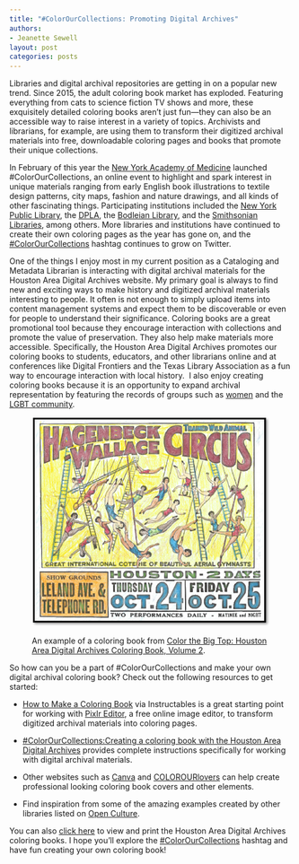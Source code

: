 ```yaml
---
title: "#ColorOurCollections: Promoting Digital Archives"
authors: 
- Jeanette Sewell 
layout: post
categories: posts
---
```


Libraries and digital archival repositories are getting in on a popular new trend. Since 2015, the adult coloring book market has exploded. Featuring everything from cats to science fiction TV shows and more, these exquisitely detailed coloring books aren’t just fun—they can also be an accessible way to raise interest in a variety of topics. Archivists and librarians, for example, are using them to transform their digitized archival materials into free, downloadable coloring pages and books that promote their unique collections.

In February of this year the [New York Academy of Medicine](https://nyamcenterforhistory.org/2016/01/06/colorourcollections-february-1-5/) launched #ColorOurCollections, an online event to highlight and spark interest in unique materials ranging from early English book illustrations to textile design patterns, city maps, fashion and nature drawings, and all kinds of other fascinating things. Participating institutions included the [New York Public Library](https://www.nypl.org/blog/2016/02/01/color-our-collections), the [DPLA](https://dp.la/info/2016/02/01/color-our-collections/), the [Bodleian Library](https://www.bodleian.ox.ac.uk/__data/assets/pdf_file/0011/197453/2016-Colouring-Book.pdf), and the [Smithsonian Libraries](http://library.si.edu/event/colorourcollections-coloring-event), among others. More libraries and institutions have continued to create their own coloring pages as the year has gone on, and the [#ColorOurCollections](https://twitter.com/search?q=%23colorourcollections&src=typd) hashtag continues to grow on Twitter.

One of the things I enjoy most in my current position as a Cataloging and Metadata Librarian is interacting with digital archival materials for the Houston Area Digital Archives website. My primary goal is always to find new and exciting ways to make history and digitized archival materials interesting to people. It often is not enough to simply upload items into content management systems and expect them to be discoverable or even for people to understand their significance. Coloring books are a great promotional tool because they encourage interaction with collections and promote the value of preservation. They also help make materials more accessible. Specifically, the Houston Area Digital Archives promotes our coloring books to students, educators, and other librarians online and at conferences like Digital Frontiers and the Texas Library Association as a fun way to encourage interaction with local history.  I also enjoy creating coloring books because it is an opportunity to expand archival representation by featuring the records of groups such as [women](http://digital.houstonlibrary.org/cdm/ref/collection/curriculum-project/id/9) and the [LGBT community](http://digital.houstonlibrary.org/cdm/ref/collection/curriculum-project/id/16). 

<figure>
<a href="../images/promoting-digital-archives/houston.png">
        <img src="../images/promoting-digital-archives/houston.png" alt=""/>
    </a>
    <figcaption>
    <p>An example of a coloring book from <a href="http://digital.houstonlibrary.org/cdm/ref/collection/curriculum-project/id/10">Color the Big Top: Houston Area Digital Archives Coloring Book, Volume 2</a>.</p>
</figcaption>
</figure>

So how can you be a part of #ColorOurCollections and make your own digital archival coloring book? Check out the following resources to get started:

* [How to Make a Coloring Book](http://www.instructables.com/id/How-to-Make-a-Coloring-Book/?ALLSTEPS) via Instructables is a great starting point for working with [Pixlr Editor](https://pixlr.com/editor/), a free online image editor, to transform digitized archival materials into coloring pages.

* [#ColorOurCollections:Creating a coloring book with the Houston Area Digital Archives](http://digital.houstonlibrary.org/cdm/ref/collection/curriculum-project/id/14) provides complete instructions specifically for working with digital archival materials.

* Other websites such as [Canva](https://www.canva.com/) and [COLOROURlovers](http://www.colourlovers.com/) can help create professional looking coloring book covers and other elements.

* Find inspiration from some of the amazing examples created by other libraries listed on [Open Culture](http://www.openculture.com/2016/02/download-free-coloring-books-from-world-class-libraries-museums.html).

You can also [click here](http://digital.houstonlibrary.org/cdm/search/searchterm/colorourcollections/order/nosort) to view and print the Houston Area Digital Archives coloring books. I hope you’ll explore the [#ColorOurCollections](https://twitter.com/search?q=%23colorourcollections&src=typd) hashtag and have fun creating your own coloring book!
